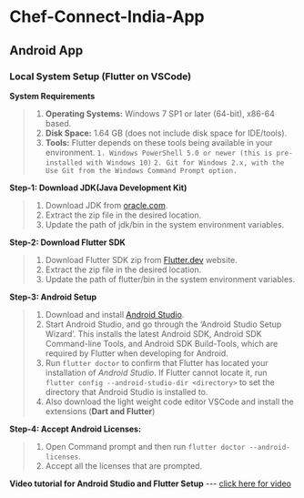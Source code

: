 # Chef-Connect-India-App

## Android App

### Local System Setup (Flutter on VSCode)

**System Requirements**
>  1. **Operating Systems:** Windows 7 SP1 or later (64-bit), x86-64 based.
>  2. **Disk Space:** 1.64 GB (does not include disk space for IDE/tools).
>  3. **Tools:** Flutter depends on these tools being available in your environment.
        `1. Windows PowerShell 5.0 or newer (this is pre-installed with Windows 10)`
        `2. Git for Windows 2.x, with the Use Git from the Windows Command Prompt option.`

**Step-1: Download JDK(Java Development Kit)**
> 1. Download JDK from [oracle.com](https://www.oracle.com/java/technologies/downloads/). 
> 2. Extract the zip file in the desired location.
> 3. Update the path of jdk/bin in the system environment variables.

**Step-2: Download Flutter SDK**
> 1. Download Flutter SDK zip from [Flutter.dev](https://docs.flutter.dev/get-started/install/windows) website.
> 2. Extract the zip file in the desired location.
> 3. Update the path of flutter/bin in the system environment variables.

**Step-3: Android Setup**
> 1. Download and install [Android Studio](https://developer.android.com/studio).
> 2. Start Android Studio, and go through the ‘Android Studio Setup Wizard’. This installs the latest Android SDK, Android SDK Command-line Tools, and Android SDK Build-Tools, which are required by Flutter when developing for Android.
> 3. Run `flutter doctor` to confirm that Flutter has located your installation of _Android Studio_. If Flutter cannot locate it, run `flutter config --android-studio-dir <directory>` to set the directory that Android Studio is installed to.
> 4. Also download the light weight code editor VSCode and install the extensions (**Dart and Flutter**) 

**Step-4: Accept Android Licenses:**
> 1. Open Command prompt and then run `flutter doctor --android-licenses`.
> 2. Accept all the licenses that are prompted.

**Video tutorial for Android Studio and Flutter Setup** --- [click here for video](https://www.youtube.com/watch?v=hfz_AraTk_k)
